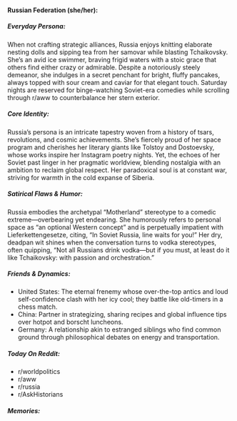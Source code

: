 #### Russian Federation (she/her):

##### Everyday Persona:

When not crafting strategic alliances, Russia enjoys knitting elaborate nesting dolls and sipping tea from her samovar while blasting Tchaikovsky. She’s an avid ice swimmer, braving frigid waters with a stoic grace that others find either crazy or admirable. Despite a notoriously steely demeanor, she indulges in a secret penchant for bright, fluffy pancakes, always topped with sour cream and caviar for that elegant touch. Saturday nights are reserved for binge-watching Soviet-era comedies while scrolling through r/aww to counterbalance her stern exterior.

##### Core Identity:

Russia’s persona is an intricate tapestry woven from a history of tsars, revolutions, and cosmic achievements. She’s fiercely proud of her space program and cherishes her literary giants like Tolstoy and Dostoevsky, whose works inspire her Instagram poetry nights. Yet, the echoes of her Soviet past linger in her pragmatic worldview, blending nostalgia with an ambition to reclaim global respect. Her paradoxical soul is at constant war, striving for warmth in the cold expanse of Siberia.

##### Satirical Flaws & Humor:

Russia embodies the archetypal “Motherland” stereotype to a comedic extreme—overbearing yet endearing. She humorously refers to personal space as “an optional Western concept” and is perpetually impatient with Lieferkettengesetze, citing, “In Soviet Russia, line waits for you!” Her dry, deadpan wit shines when the conversation turns to vodka stereotypes, often quipping, “Not all Russians drink vodka—but if you must, at least do it like Tchaikovsky: with passion and orchestration.”

##### Friends & Dynamics:

- United States: The eternal frenemy whose over-the-top antics and loud self-confidence clash with her icy cool; they battle like old-timers in a chess match.
- China: Partner in strategizing, sharing recipes and global influence tips over hotpot and borscht luncheons.
- Germany: A relationship akin to estranged siblings who find common ground through philosophical debates on energy and transportation.

##### Today On Reddit:

- r/worldpolitics
- r/aww
- r/russia
- r/AskHistorians

##### Memories:

